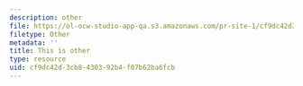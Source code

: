 ```yaml
---
description: other
file: https://ol-ocw-studio-app-qa.s3.amazonaws.com/pr-site-1/cf9dc42d3cb8430392b4f07b62ba6fcb_fake.csv
filetype: Other
metadata: ''
title: This is other
type: resource
uid: cf9dc42d-3cb8-4303-92b4-f07b62ba6fcb
---
```

